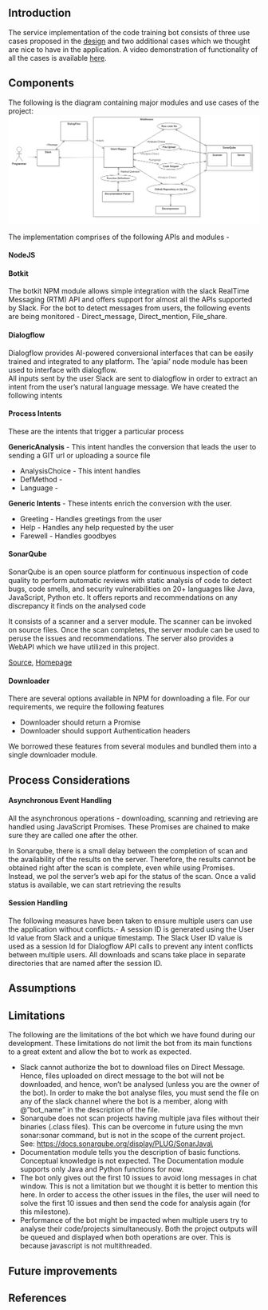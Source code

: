 ## Introduction 
 
The service implementation of the code training bot consists of three use cases proposed in the [design](https://github.ncsu.edu/rshah8/Design-Milestone/blob/master/DESIGN.md) and two additional cases which we thought are nice to have in the application.
A video demonstration of functionality of all the cases is available [here](https://youtu.be/7Ykn8BmevRE).


## Components

The following is the diagram containing major modules and use cases of the project:
![](UseCaseDiagram.jpg)


The implementation comprises of the following APIs and modules - 

#### NodeJS 

#### Botkit
The botkit NPM module allows simple integration with the slack RealTime Messaging (RTM) API and offers support for almost all the APIs supported by Slack. For the bot to detect messages from users, the following events are being monitored  - Direct_message, Direct_mention, File_share. 

#### Dialogflow
Dialogflow provides AI-powered conversional interfaces that can be easily trained and integrated to any platform. The ‘apiai’ node module has been used to interface with dialogflow.   
All inputs sent by the user Slack are sent to dialogflow in order to extract an intent from the user’s natural language message. We have created the following intents 
 
#### Process Intents
These are the intents that trigger a particular process  

**GenericAnalysis** - This intent handles the conversion that leads the user to sending a GIT url or uploading a source file
* AnalysisChoice - This intent handles
* DefMethod - 
* Language - 

**Generic Intents** - These intents enrich the conversion with the user.
* Greeting - Handles greetings from the user
* Help - Handles any help requested by the user
* Farewell - Handles goodbyes


#### SonarQube
SonarQube is an open source platform for continuous inspection of code quality to perform automatic reviews with static analysis of code to detect bugs, code smells, and security vulnerabilities on 20+ languages like Java, JavaScript, Python etc. It offers reports and recommendations on any discrepancy it finds on the analysed code

It consists of a scanner and a server module. The scanner can be invoked on source files. Once the scan completes, the server module can be used to peruse the issues and recommendations. The server also provides a WebAPI which we have utilized in this project.

[Source](https://en.wikipedia.org/wiki/SonarQube), [Homepage](https://www.sonarqube.org/)

#### Downloader
There are several options available in NPM for downloading a file. For our requirements, we require the following features 
* Downloader should return a Promise
* Downloader should support Authentication headers

We borrowed these features from several modules and bundled them into a single downloader module.

## Process Considerations

#### Asynchronous Event Handling

All the asynchronous operations - downloading, scanning and retrieving are handled using JavaScript Promises. These Promises are chained to make sure they are called one after the other. 

In Sonarqube, there is a small delay between the completion of scan and the availability of the results on the server. Therefore, the results cannot be obtained right after the scan is complete, even while using Promises. Instead, we pol the server’s web api for the status of the scan. Once a valid status is available, we can start retrieving the results

#### Session Handling

The following measures have been taken to ensure multiple users can use the application without conflicts.- A session ID is generated using the User Id value from Slack and a unique timestamp. The Slack User ID value is used as a session Id for Dialogflow API calls to prevent any intent conflicts between multiple users. All downloads and scans take place in separate directories that are named after the session ID.

## Assumptions


## Limitations 

The following are the limitations of the bot which we have found during our development. These limitations do not limit the bot from its main functions to a great extent and allow the bot to work as expected.

* Slack cannot authorize the bot to download files on Direct Message. Hence, files uploaded on direct message to the bot will not be downloaded, and hence, won’t be analysed (unless you are the owner of the bot). In order to make the bot analyse files, you must send the file on any of the slack channel where the bot is a member, along with @”bot_name” in the description of the file.
* Sonarqube does not scan projects having multiple java files without their binaries (.class files). This can be overcome in future using the mvn sonar:sonar command, but is not in the scope of the current project. 
See: https://docs.sonarqube.org/display/PLUG/SonarJava\
* Documentation module tells you the description of basic functions. Conceptual knowledge is not expected. The Documentation module supports only Java and Python functions for now.
* The bot only gives out the first 10 issues to avoid long messages in chat window. This is not a limitation but we thought it is better to mention this here. In order to access the other issues in the files, the user will need to solve the first 10 issues and then send the code for analysis again (for this milestone).
* Performance of the bot might be impacted when multiple users try to analyse their code/projects simultaneously. Both the project outputs will be queued and displayed when both operations are over. This is because javascript is not multithreaded.


## Future improvements 

## References

